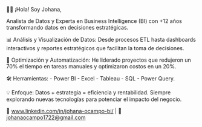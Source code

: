 👋🏼 ¡Hola! Soy Johana, 

Analista de Datos y Experta en Business Intelligence (BI) con +12 años transformando datos en decisiones estratégicas.

📊 Análisis y Visualización de Datos: Desde procesos ETL hasta dashboards interactivos y reportes estratégicos que facilitan la toma de decisiones.

🚀 Optimización y Automatización: He liderado proyectos que redujeron un 70% el tiempo en tareas manuales y optimizaron costos en un 20%.

🛠 Herramientas: 
    - Power BI
    - Excel
    - Tableau
    - SQL
    - Power Query.

💡 Enfoque: Datos + estrategia = eficiencia y rentabilidad. Siempre explorando nuevas tecnologías para potenciar el impacto del negocio.

🔗 www.linkedin.com/in/johana-ocampo-bi/ | 📧 johanaocampo1722@gmail.com
